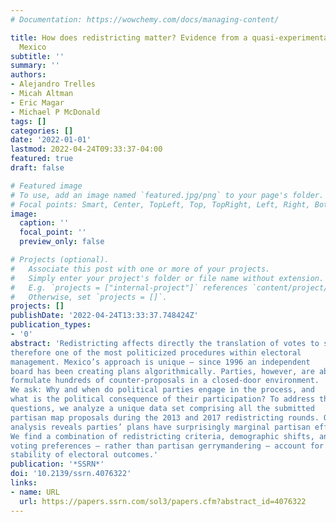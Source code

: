 ```yaml
---
# Documentation: https://wowchemy.com/docs/managing-content/

title: How does redistricting matter? Evidence from a quasi-experimental setting in
  Mexico
subtitle: ''
summary: ''
authors:
- Alejandro Trelles
- Micah Altman
- Eric Magar
- Michael P McDonald
tags: []
categories: []
date: '2022-01-01'
lastmod: 2022-04-24T09:33:37-04:00
featured: true
draft: false

# Featured image
# To use, add an image named `featured.jpg/png` to your page's folder.
# Focal points: Smart, Center, TopLeft, Top, TopRight, Left, Right, BottomLeft, Bottom, BottomRight.
image:
  caption: ''
  focal_point: ''
  preview_only: false

# Projects (optional).
#   Associate this post with one or more of your projects.
#   Simply enter your project's folder or file name without extension.
#   E.g. `projects = ["internal-project"]` references `content/project/deep-learning/index.md`.
#   Otherwise, set `projects = []`.
projects: []
publishDate: '2022-04-24T13:33:37.748424Z'
publication_types:
- '0'
abstract: 'Redistricting affects directly the translation of votes to seats, and is
therefore one of the most politicized procedures within electoral
management. Mexico’s approach is unique – since 1996 an independent
board has been creating plans algorithmically. Parties, however, are able to
formulate hundreds of counter-proposals in a closed-door environment.
We ask: Why and when do political parties engage in the process, and
what is the political consequence of their participation? To address these
questions, we analyze a unique data set comprising all the submitted
partisan map proposals during the 2013 and 2017 redistricting rounds. Our
analysis reveals parties’ plans have surprisingly marginal partisan effects.
We find a combination of redistricting criteria, demographic shifts, and
voting preferences – rather than partisan gerrymandering – account for the
stability of electoral outcomes.'
publication: '*SSRN*'
doi: '10.2139/ssrn.4076322'
links:
- name: URL
  url: https://papers.ssrn.com/sol3/papers.cfm?abstract_id=4076322
---
```

